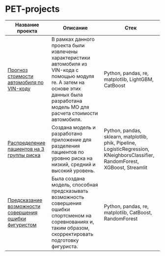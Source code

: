 # PET-projects


| Название проекта                                                  | Описание                                                                                                                                                                                                                                      | Стек                                                     |
|-------------------------------------------------------------------|-----------------------------------------------------------------------------------------------------------------------------------------------------------------------------------------------------------------------------------------------|----------------------------------------------------------|
| [Прогноз стоимости автомобиля по VIN-коду](car_price_predict_from_vin)                 | В рамках данного проекта были извлечены характеристики автомобиля из VIN-кода с помощью модуля re. А затем на основе этих данных была разработана модель МО для расчета стоимости автомобиля.                              | Python, pandas, re, matplotlib, LightGBM, CatBoost                   |
| [Распределение пациентов на 3 группы риска](maternal_health_risk)                 | Создана модель и разработано приложение для разделения пациентов по уровню риска на низкий, средний и высокий уровень.                              | Python, pandas, sklearn, matplotlib, phik, Pipeline, LogisticRegression, KNeighborsClassifier, RandomForest, XGBoost, Streamlit                   |
| [Предсказание возможности совершения ошибки фигуристом](sportsman_error_prediction)                 | Была создана модель, способная предсказывать возможность совершения ошибки спортсменом на соревнованиях и, таким образом, скорректировать подготовку фигуриста.                              | Python, pandas, re, matplotlib, CatBoost, RandomForest                   |
